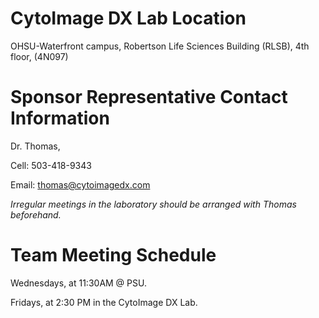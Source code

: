# CytoImage DX Lab Location
OHSU-Waterfront campus, Robertson Life Sciences Building (RLSB), 4th floor, (4N097)

# Sponsor Representative Contact Information
Dr. Thomas,

Cell: 503-418-9343

Email: thomas@cytoimagedx.com

_Irregular meetings in the laboratory should be arranged with Thomas beforehand._ 

# Team Meeting Schedule
Wednesdays, at 11:30AM @ PSU.

Fridays, at 2:30 PM in the CytoImage DX Lab.

<!---
# Microscope: 
Zeiss AxioImager M2 upright. 
// Erase all // lines if you choose to add this hardware info back in.
Go to the datasheet by clicking [here](https://www.zeiss.com/microscopy/us/products/light-microscopes/axio-imager-2-for-biology.html).
//
# Computer: 
Dell precision T3500, with Xeon R CPU 3530 @2.8 GHz, 2 GB RAM.
//
OS is Windows XP professional service pack 3;  x32 bit version.
//
# XY stage: 
Marshauser Wetxiar GmbH & Co KG
//
Type: EK 75x50 mot. Tango CZ EMV
//
http://www.marzhauser.com/en/products/measuring-stages/manual-measuring-stages/ek-mr-series.html
//
Microscope measuring stages of the MTM-MR 75 x 50 _family?_
//
Serial No: 11102018
# Camera:  
//
Photometrics CoolSnap ES2.
//
Manual: https://www.photometrics.com/support/pdfs/manuals/CoolSNAPcf2ES2EZManual.pdf
//
Datasheet: https://www.photometrics.com/products/ccdcams/coolsnap_es2.php 
//
Serial No: A09M821001
---> 



    
